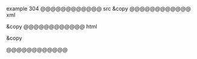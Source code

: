 example 304
@@@@@@@@@@@@ src
&copy
@@@@@@@@@@@@ xml
<?xml version="1.0" encoding="UTF-8"?>
<!DOCTYPE document SYSTEM "CommonMark.dtd">
<document xmlns="http://commonmark.org/xml/1.0">
  <paragraph>
    <text>&amp;copy</text>
  </paragraph>
</document>
@@@@@@@@@@@@ html
<p>&amp;copy</p>
@@@@@@@@@@@@
